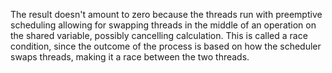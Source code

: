 The result doesn't amount to zero because the threads run with preemptive scheduling allowing for swapping threads in the middle of an operation on the shared variable, possibly cancelling calculation. This is called a race condition, since the outcome of the process is based on how the scheduler swaps threads, making it a race between the two threads.
